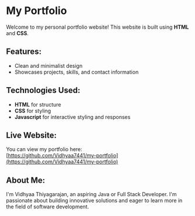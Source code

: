 # My Portfolio

Welcome to my personal portfolio website! This website is built using **HTML** and **CSS**.

## Features:
- Clean and minimalist design
- Showcases projects, skills, and contact information

## Technologies Used:
- **HTML** for structure
- **CSS** for styling
- **Javascript** for interactive styling and responses

## Live Website:
You can view my portfolio here:  
[https://github.com/Vidhyaa7441/my-portfolio](https://github.com/Vidhyaa7441/my-portfolio)

## About Me:
I'm Vidhyaa Thiyagarajan, an aspiring Java or Full Stack Developer. I'm passionate about building innovative solutions and eager to learn more in the field of software development.
